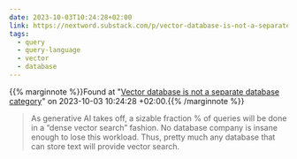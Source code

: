 ```yaml
---
date: 2023-10-03T10:24:28+02:00
link: https://nextword.substack.com/p/vector-database-is-not-a-separate
tags:
  - query
  - query-language
  - vector
  - database
---
```

{{% marginnote %}}Found at "[Vector database is not a separate database category](https://web.archive.org/web/20231003102428/https://nextword.substack.com/p/vector-database-is-not-a-separate)" on 2023-10-03 10:24:28 +02:00.{{% /marginnote %}}

> As generative AI takes off, a sizable fraction % of queries will be done in a “dense vector search” fashion. No database company is insane enough to lose this workload. Thus, pretty much any database that can store text will provide vector search.